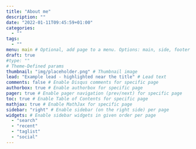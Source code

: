 ```yaml
---
title: "About me"
description: ""
date: "2022-01-11T09:45:59+01:00"
categories:
  - ""
tags:
  - ""
menu: main # Optional, add page to a menu. Options: main, side, footer
draft: true
#type: ""
# Theme-Defined params
thumbnail: "img/placeholder.png" # Thumbnail image
lead: "Example lead - highlighted near the title" # Lead text
comments: false # Enable Disqus comments for specific page
authorbox: true # Enable authorbox for specific page
pager: true # Enable pager navigation (prev/next) for specific page
toc: true # Enable Table of Contents for specific page
mathjax: true # Enable MathJax for specific page
sidebar: "right" # Enable sidebar (on the right side) per page
widgets: # Enable sidebar widgets in given order per page
  - "search"
  - "recent"
  - "taglist"
  - "social"
---
```

